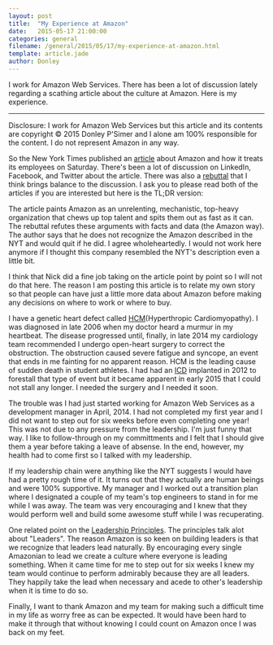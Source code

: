 ```yaml
---
layout: post
title:  "My Experience at Amazon"
date:   2015-05-17 21:00:00
categories: general
filename: /general/2015/05/17/my-experience-at-amazon.html
template: article.jade
author: Donley
---
```


I work for Amazon Web Services. There has been a lot of discussion lately regarding a scathing article about the culture at Amazon. Here is my experience.

---
Disclosure: I work for Amazon Web Services but this article and its contents are copyright &copy; 2015 Donley P'Simer and I alone am 100% responsible for the content. I do not represent Amazon in any way.

So the New York Times published an [article] about Amazon and how it treats its employees on Saturday. There's been a lot of discussion on LinkedIn, Facebook, and Twitter about the article. There was also a [rebuttal] that I think brings balance to the discussion. I ask you to please read both of the articles if you are interested but here is the TL;DR version:

The article paints Amazon as an unrelenting, mechanistic, top-heavy organization that chews up top talent and spits them out as fast as it can. The rebuttal refutes these arguments with facts and data (the Amazon way). The author says that he does not recognize the Amazon described in the NYT and would quit if he did. I agree wholeheartedly. I would not work here anymore if I thought this company resembled the NYT's description even a little bit. 

I think that Nick did a fine job taking on the article point by point so I will not do that here. The reason I am posting this article is to relate my own story so that people can have just a little more data about Amazon before making any decisions on where to work or where to buy.

I have a genetic heart defect called [HCM]\(Hyperthropic Cardiomyopathy\). I was diagnosed in late 2006 when my doctor heard a murmur in my heartbeat. The disease progressed until, finally, in late 2014 my cardiology team recommended I undergo open-heart surgery to correct the obstruction. The obstruction caused severe fatigue and syncope, an event that ends in me fainting for no apparent reason. HCM is the leading cause of sudden death in student athletes. I had had an [ICD] implanted in 2012 to forestall that type of event but it became apparent in early 2015 that I could not stall any longer. I needed the surgery and I needed it soon. 

The trouble was I had just started working for Amazon Web Services as a development manager in April, 2014. I had not completed my first year and I did not want to step out for six weeks before even completing one year! This was not due to any pressure from the leadership. I'm just funny that way. I like to follow-through on my committments and I felt that I should give them a year before taking a leave of absense. In the end, however, my health had to come first so I talked with my leadership. 

If my leadership chain were anything like the NYT suggests I would have had a pretty rough time of it. It turns out that they actually are human beings and were 100% supportive. My manager and I worked out a transition plan where I designated a couple of my team's top engineers to stand in for me while I was away. The team was very encouraging and I knew that they would perform well and build some awesome stuff while I was recuperating.

One related point on the [Leadership Principles][principles]. The principles talk alot about "Leaders". The reason Amazon is so keen on building leaders is that we recognize that leaders lead naturally. By encouraging every single Amazonian to lead we create a culture where everyone is leading something. When it came time for me to step out for six weeks I knew my team would continue to perform admirably because they are all leaders. They happily take the lead when necessary and acede to other's leadership when it is time to do so. 

Finally, I want to thank Amazon and my team for making such a difficult time in my life as worry free as can be expected. It would have been hard to make it through that without knowing I could count on Amazon once I was back on my feet. 

[article]:http://www.nytimes.com/2015/08/18/technology/amazon-bezos-workplace-management-practices.html
[rebuttal]:https://www.linkedin.com/pulse/amazonians-response-inside-amazon-wrestling-big-ideas-nick-ciubotariu
[HCM]:https://en.wikipedia.org/wiki/Hypertrophic_cardiomyopathy
[ICD]:https://en.wikipedia.org/wiki/Implantable_cardioverter-defibrillator
[principles]:http://www.amazon.jobs/principles